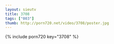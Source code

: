 ```yaml
--- 
layout: sieutv
title: 3708
tags: ["003"]
thumb: http://porn720.net/video/3708/poster.jpg
---
```

{% include porn720 key="3708" %} 
